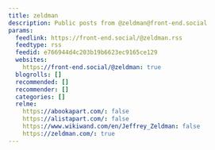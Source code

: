 ```yaml
---
title: zeldman
description: Public posts from @zeldman@front-end.social
params:
  feedlink: https://front-end.social/@zeldman.rss
  feedtype: rss
  feedid: e766944d4c203b19b6623ec9165ce129
  websites:
    https://front-end.social/@zeldman: true
  blogrolls: []
  recommended: []
  recommender: []
  categories: []
  relme:
    https://abookapart.com/: false
    https://alistapart.com/: false
    https://www.wikiwand.com/en/Jeffrey_Zeldman: false
    https://zeldman.com/: true
---
```

